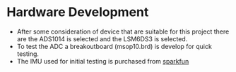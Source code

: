 # Hardware Development
* After some consideration of device that are suitable for this project there are the ADS1014 is selected and the LSM6DS3 is selected. 
* To test the ADC a breakoutboard (msop10.brd) is develop for quick testing.
* The IMU used for initial testing is purchased from [sparkfun](https://www.sparkfun.com/products/13339)
